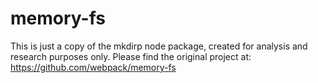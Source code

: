 # memory-fs

This is just a copy of the mkdirp node package, created for analysis and research purposes only. Please find the original project at: https://github.com/webpack/memory-fs
